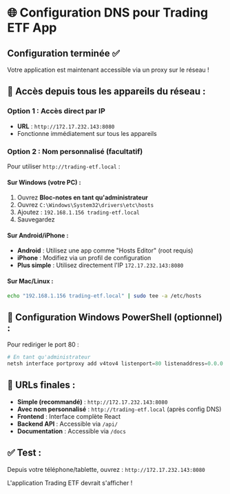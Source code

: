 # 🌐 Configuration DNS pour Trading ETF App

## Configuration terminée ✅

Votre application est maintenant accessible via un proxy sur le réseau !

## 📱 Accès depuis tous les appareils du réseau :

### Option 1 : Accès direct par IP
- **URL** : `http://172.17.232.143:8080`
- Fonctionne immédiatement sur tous les appareils

### Option 2 : Nom personnalisé (facultatif)
Pour utiliser `http://trading-etf.local` :

#### Sur Windows (votre PC) :
1. Ouvrez **Bloc-notes en tant qu'administrateur**
2. Ouvrez `C:\Windows\System32\drivers\etc\hosts`
3. Ajoutez : `192.168.1.156 trading-etf.local`
4. Sauvegardez

#### Sur Android/iPhone :
- **Android** : Utilisez une app comme "Hosts Editor" (root requis)
- **iPhone** : Modifiez via un profil de configuration
- **Plus simple** : Utilisez directement l'IP `172.17.232.143:8080`

#### Sur Mac/Linux :
```bash
echo "192.168.1.156 trading-etf.local" | sudo tee -a /etc/hosts
```

## 🔧 Configuration Windows PowerShell (optionnel) :

Pour rediriger le port 80 :
```powershell
# En tant qu'administrateur
netsh interface portproxy add v4tov4 listenport=80 listenaddress=0.0.0.0 connectport=8080 connectaddress=172.17.232.143
```

## 🎯 URLs finales :

- **Simple (recommandé)** : `http://172.17.232.143:8080`
- **Avec nom personnalisé** : `http://trading-etf.local` (après config DNS)
- **Frontend** : Interface complète React
- **Backend API** : Accessible via `/api/`
- **Documentation** : Accessible via `/docs`

## ✅ Test :
Depuis votre téléphone/tablette, ouvrez :
`http://172.17.232.143:8080`

L'application Trading ETF devrait s'afficher !